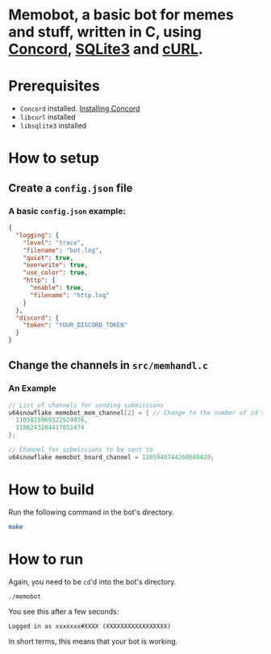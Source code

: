 # Memobot, a basic bot for memes and stuff, written in C, using [Concord](https://github.com/Cogmasters/concord), [SQLite3](https://www.sqlite.org/index.html) and [cURL](https://curl.se/).

# Prerequisites
* `Concord` installed. [Installing Concord](https://github.com/Cogmasters/concord#on-linux-bsd-and-mac-os-x)
* `libcurl` installed
* `libsqlite3` installed

# How to setup
## Create a `config.json` file
### A basic `config.json` example:
```json
{
  "logging": {
    "level": "trace",
    "filename": "bot.log",
    "quiet": true,
    "overwrite": true,
    "use_color": true,
    "http": {
      "enable": true,
      "filename": "http.log"
    }
  },
  "discord": {
    "token": "YOUR_DISCORD_TOKEN"
  }
}
```
## Change the channels in `src/memhandl.c`
### An Example
```c
// List of channels for sending submissions
u64snowflake memobot_mem_channel[2] = { // Change to the number of id's
  1105815069322924076,
  1106243204417851474
};

// Channel for submissions to be sent to
u64snowflake memobot_board_channel = 1105940744268689429;
```

# How to build
Run the following command in the bot's directory.
```bash
make
```

# How to run
Again, you need to be `cd`'d into the bot's directory.
```bash
./memobot
```
You see this after a few seconds:
```
Logged in as xxxxxxx#XXXX (XXXXXXXXXXXXXXXXX)
```
In short terms, this means that your bot is working.
